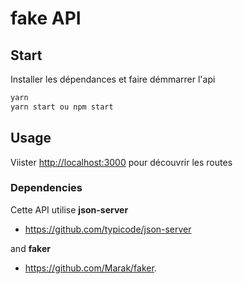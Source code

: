 # fake API 

## Start

Installer les dépendances et faire démmarrer l'api 

```javascript
yarn
yarn start ou npm start 
```

## Usage

Viister [http://localhost:3000](http://localhost:3000) pour découvrir les routes

### Dependencies

Cette API utilise **json-server** 
* https://github.com/typicode/json-server

and **faker** 

* https://github.com/Marak/faker.
